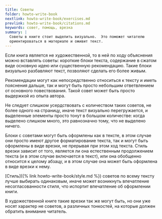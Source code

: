 ```yaml
---
title: Советы
folder: howto-write-book
nextlink: howto-write-book/exercises.md
prevlink: howto-write-book/citations.md
keywords: совет, помощь, врезка
summary: |
  Советы в книге стоит выделить визуально.  Это поможет читателю
  ориентироваться в материале и оживит текст.
---
```


Если книга является не художественной, то в ней по ходу объяснения
можно вставлять советы: короткие блоки текста, содержание в сжатом
виде основную идею или существенную рекомендацию.  Такие блоки
визуально разбавляют текст, позволяют сделать его более живым.

Рекомендации могут как непосредственно относиться к тексту и иметь
пояснения дальше, так и могут быть просто небольшим ответвлением от
основного повествования.  Такой совет может быть просто выдержкой из
опыта автора.

Не следует слишком усердствовать с количеством таких советов, не более
одного на страницу, иначе текст визуально перегружается, и выделенные
элементы просто тонут в большом количестве: когда выделено слишком
много, это равнозначно тому, что не выделено ничего.

Блоки с советами могут быть оформлены как в тексте, в этом случае они
просто имеют другое форматирование текста, так и могут быть оформлены
в виде врезки, не прерывая при этом ход текста.  Стиль врезки зависит
от того, является ли она естественным продолжением текста (и в этом
случае включается в текст), или она обобщенно относится к целому
абзацу, и в этом случае она может быть оформлена в виде врезки к нему.

[Стиль]({% link howto-write-book/style.md %}) советов по всему тексту
лучше выбирать одинаковым, иначе может возникнуть впечатление
несогласованности стиля, что испортит впечатление об оформлении книги.

В художественной книге такие врезки так же могут быть, но они уже
носят характер не советов, а различных тонкостей, на которые должен
обратить внимание читатель.
